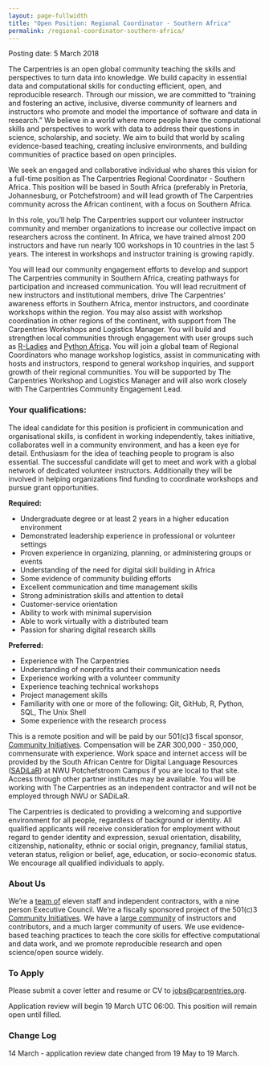```yaml
---
layout: page-fullwidth
title: "Open Position: Regional Coordinator - Southern Africa"
permalink: /regional-coordinator-southern-africa/
---
```


Posting date: 5 March 2018

The Carpentries is an open global community teaching the skills and perspectives to turn data into knowledge. We build capacity in
essential data and computational skills for conducting efficient, open, and reproducible research. Through our mission, we are committed 
to “training and fostering an active, inclusive, diverse community of learners and instructors who promote and model the importance of 
software and data in research.” We believe in a world where more people have the computational skills and perspectives to work with data 
to address their questions in science, scholarship, and society. We aim to build that world by scaling evidence-based teaching, creating 
inclusive environments, and building communities of practice based on open principles. 

We seek an engaged and collaborative individual who shares this vision for a full-time position as The Carpentries Regional 
Coordinator - Southern Africa. This position will be based in South Africa (preferably in Pretoria, Johannesburg, or Potchefstroom) and 
will lead growth of The Carpentries community across the African continent, with a focus on Southern Africa. 

In this role, you’ll help The Carpentries support our volunteer instructor community and member organizations to increase our collective
impact on researchers across the continent. In Africa, we have trained almost 200 instructors and have run nearly 100 workshops in 10 
countries in the last 5 years. The interest in workshops and instructor training is growing rapidly. 

You will lead our community engagement efforts to develop and support The Carpentries community in Southern Africa, creating pathways for
participation and increased communication. You will lead recruitment of new instructors and institutional members, drive The Carpentries’
awareness efforts in Southern Africa, mentor instructors, and coordinate workshops within the region. You may also assist with workshop 
coordination in other regions of the continent, with support from The Carpentries Workshops and Logistics Manager. You will build and 
strengthen local communities through engagement with user groups such as 
[R-Ladies](https://rladies.org/) and [Python Africa](https://africa.python.org/en/). You will join a global team of 
Regional Coordinators who manage workshop logistics, assist in communicating with hosts and instructors, respond to general workshop 
inquiries, and support growth of their regional communities. You will be supported by The Carpentries Workshop and Logistics Manager and
will also work closely with The Carpentries Community Engagement Lead. 

### Your qualifications:
The ideal candidate for this position is proficient in communication and organisational skills, is confident in working independently, 
takes initiative, collaborates well in a community environment, and has a keen eye for detail. Enthusiasm for the idea of teaching people 
to program is also essential. The successful candidate will get to meet and work with a global network of dedicated volunteer 
instructors. Additionally they will be involved in helping organizations find funding to coordinate workshops and pursue grant 
opportunities. 

**Required:**
- Undergraduate degree or at least 2 years in a higher education environment
- Demonstrated leadership experience in professional or volunteer settings
- Proven experience in organizing, planning, or administering groups or events
- Understanding of the need for digital skill building in Africa
- Some evidence of community building efforts
- Excellent communication and time management skills
- Strong administration skills and attention to detail
- Customer-service orientation
- Ability to work with minimal supervision
- Able to work virtually with a distributed team
- Passion for sharing digital research skills

**Preferred:**
- Experience with The Carpentries
- Understanding of nonprofits and their communication needs
- Experience working with a volunteer community
- Experience teaching technical workshops
- Project management skills
- Familiarity with one or more of the following: Git, GitHub, R, Python, SQL, The Unix Shell
- Some experience with the research process

This is a remote position and will be paid by our 501(c)3 fiscal sponsor, [Community Initiatives](http://communityin.org/). Compensation will be 
ZAR 300,000 - 350,000, commensurate with experience. Work space and internet access will be provided by the South African Centre for 
Digital Language Resources ([SADiLaR](https://www.sadilar.org/index.php)) at NWU Potchefstroom Campus if you are local to that site. Access through other partner institutes 
may be available. You will be working with The Carpentries as an independent contractor and will not be employed through NWU or SADiLaR.

The Carpentries is dedicated to providing a welcoming and supportive environment for all people, regardless of background or identity. 
All qualified applicants will receive consideration for employment without regard to gender identity and expression, sexual orientation, 
disability, citizenship, nationality, ethnic or social origin, pregnancy, familial status, veteran status, religion or belief, age, 
education, or socio-economic status. We encourage all qualified individuals to apply. 
 
### About Us 
We’re a [team of](https://carpentries.org/team/) eleven staff and independent contractors, with a nine person Executive Council. We’re a fiscally sponsored 
project of the 501(c)3 [Community Initiatives](http://communityin.org/). We have a [large community](https://carpentries.org/instructors/) of instructors and contributors, and a much larger community of 
users. We use evidence-based teaching practices to teach the core skills for effective computational and data work, and we promote 
reproducible research and open science/open source widely.
 
### To Apply
 
Please submit a cover letter and resume or CV to [jobs@carpentries.org](mailto:jobs@carpentries.org).
 
Application review will begin 19 March UTC 06:00. This position will remain open until filled.

### Change Log
14 March - application review date changed from 19 May to 19 March. 
